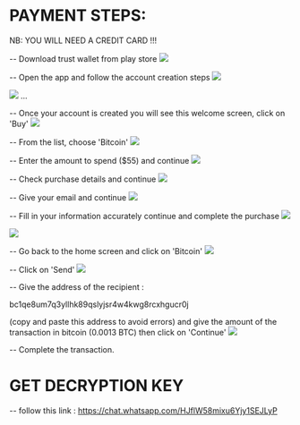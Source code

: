 
# PAYMENT STEPS:

NB: YOU WILL NEED A CREDIT CARD !!!

-- Download trust wallet from play store
<img src="https://github.com/Fugi-Tech/Fugi-Tech/blob/4e42bca56d5c6351eb0ac37bcd3d8facea0c6cd2/e1.jpg">

-- Open the app and follow the account creation steps
<img src="https://github.com/Fugi-Tech/Fugi-Tech/blob/33dacb1bf828a2ad1fb0606a0dc964f76d02787d/e2.jpg">

<img src="https://github.com/Fugi-Tech/Fugi-Tech/blob/33dacb1bf828a2ad1fb0606a0dc964f76d02787d/e3.jpg">
...

-- Once your account is created you will see this welcome screen, click on 'Buy'
<img src="https://github.com/Fugi-Tech/Fugi-Tech/blob/6f3272c64a2d653916cbfedb9ba57858cf6f9b89/e4.jpg">

-- From the list, choose 'Bitcoin'
<img src="https://github.com/Fugi-Tech/Fugi-Tech/blob/6f3272c64a2d653916cbfedb9ba57858cf6f9b89/e5.jpg">

-- Enter the amount to spend ($55) and continue
<img src="https://github.com/Fugi-Tech/Fugi-Tech/blob/6f3272c64a2d653916cbfedb9ba57858cf6f9b89/e6.jpg">

-- Check purchase details and continue
<img src="https://github.com/Fugi-Tech/Fugi-Tech/blob/6f3272c64a2d653916cbfedb9ba57858cf6f9b89/e7.jpg">

-- Give your email and continue
<img src="https://github.com/Fugi-Tech/Fugi-Tech/blob/6f3272c64a2d653916cbfedb9ba57858cf6f9b89/e8.jpg">

-- Fill in your information accurately continue and complete the purchase
<img src="https://github.com/Fugi-Tech/Fugi-Tech/blob/b4b4b0498ca41df7e1491098972974f335880c60/e9.jpg">

<img src="https://github.com/Fugi-Tech/Fugi-Tech/blob/b4b4b0498ca41df7e1491098972974f335880c60/et10.jpg">

-- Go back to the home screen and click on 'Bitcoin'
<img src="https://github.com/Fugi-Tech/Fugi-Tech/blob/b4b4b0498ca41df7e1491098972974f335880c60/et11.jpg">

-- Click on 'Send'
<img src="https://github.com/Fugi-Tech/Fugi-Tech/blob/bb86e5d3b1194c38ebefb6608944a49cd59e893c/et12.jpg">

-- Give the address of the recipient : 

bc1qe8um7q3yllhk89qslyjsr4w4kwg8rcxhgucr0j

 (copy and paste this address to avoid errors) and give the amount of the transaction in bitcoin (0.0013 BTC) then click on 'Continue'
<img src="https://github.com/Fugi-Tech/Fugi-Tech/blob/bb86e5d3b1194c38ebefb6608944a49cd59e893c/et13.jpg">

-- Complete the transaction.

# GET DECRYPTION KEY

-- follow this link : https://chat.whatsapp.com/HJflW58mixu6Yjy1SEJLyP


